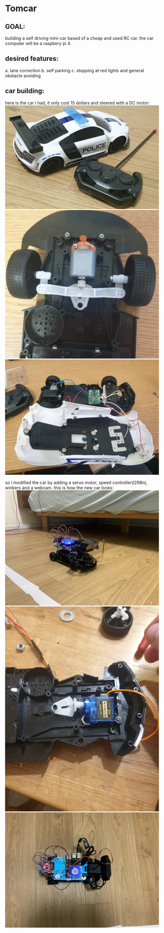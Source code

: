 # Tomcar

## GOAL:

building a self driving mini-car based of a cheap and used RC car.
the car computer will be a raspbery pi 4.

## desired features:

a. lane correction
b. self parking
c. stopping at red lights and general obstacle avoiding

## car building:

here is the car i had,
it only cost 15 dollars and steered with a DC motor:
![alt text](https://github.com/tomer-erez/Tomcar/blob/main/driving/uploaded/BasicCar.jpg)
![alt text](https://github.com/tomer-erez/Tomcar/blob/main/driving/uploaded/insideBasicCar.jpg)
![alt text](https://github.com/tomer-erez/Tomcar/blob/main/driving/uploaded/wiringBasic.jpg)

so i modified the car by adding a servo motor, speed controller(l298n), winkers
and a webcam. 
this is how the new car looks:
![alt text](https://github.com/tomer-erez/Tomcar/blob/main/driving/uploaded/side.jpg)
![alt text](https://github.com/tomer-erez/Tomcar/blob/main/driving/uploaded/servo.jpg)
![alt text](https://github.com/tomer-erez/Tomcar/blob/main/driving/uploaded/above.jpg)
